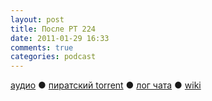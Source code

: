 ```yaml
---
layout: post
title: После РТ 224
date: 2011-01-29 16:33
comments: true
categories: podcast
---
```

[аудио](http://cdn.radio-t.com/rt224post.mp3) ● [пиратский torrent](http://pirates.radio-t.com/torrents/rt224post.mp3.torrent) ● [лог чата](http://chat.radio-t.com/logs/radio-t-224.html) ● [wiki](http://wiki.radio-t.com/%D0%9F%D0%BE%D1%81%D0%BB%D0%B5_%D0%A0%D0%A2_224)<audio src="http://cdn.radio-t.com/rt224post.mp3" preload="none">
